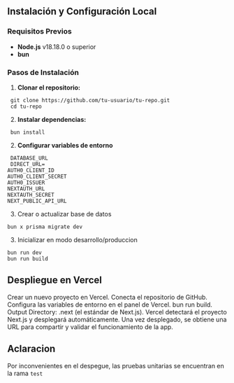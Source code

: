 ## Instalación y Configuración Local

### Requisitos Previos
- **Node.js** v18.18.0 o superior
- **bun**

### Pasos de Instalación

1. **Clonar el repositorio:**
  ```
   git clone https://github.com/tu-usuario/tu-repo.git
   cd tu-repo
  ```
  
2. **Instalar dependencias:**
  ```
   bun install
  ```

2. **Configurar variables de entorno**
  ```
   DATABASE_URL
   DIRECT_URL=
  AUTH0_CLIENT_ID
  AUTH0_CLIENT_SECRET
  AUTH0_ISSUER
  NEXTAUTH_URL
  NEXTAUTH_SECRET
  NEXT_PUBLIC_API_URL
  ```
3. Crear o actualizar base de datos
  ```
  bun x prisma migrate dev
  ```
3. Inicializar en modo desarrollo/produccion
  ```
  bun run dev
  bun run build
  ```

  ## Despliegue en Vercel
  Crear un nuevo proyecto en Vercel.
  Conecta el repositorio de GitHub.
  Configura las variables de entorno en el panel de Vercel.
  bun run build.
  Output Directory: .next (el estándar de Next.js).
  Vercel detectará el proyecto Next.js y desplegará automáticamente.
  Una vez desplegado, se obtiene una URL para compartir y validar el funcionamiento de la app.

  ## Aclaracion
  Por inconvenientes en el despegue, las pruebas unitarias se encuentran en la rama `test`
